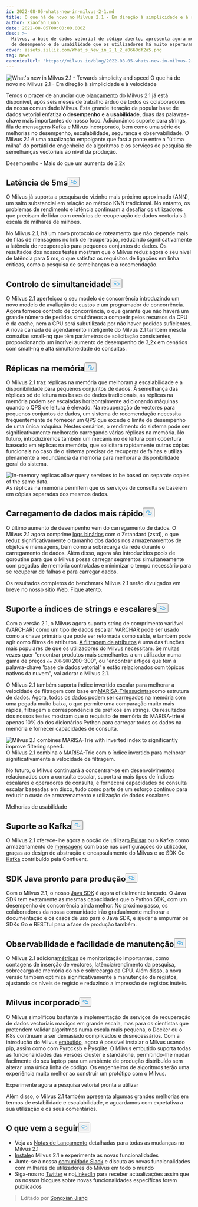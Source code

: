 ```yaml
---
id: 2022-08-05-whats-new-in-milvus-2-1.md
title: O que há de novo no Milvus 2.1 - Em direção à simplicidade e à rapidez
author: Xiaofan Luan
date: 2022-08-05T00:00:00.000Z
desc: >-
  Milvus, a base de dados vetorial de código aberto, apresenta agora melhorias
  de desempenho e de usabilidade que os utilizadores há muito esperavam.
cover: assets.zilliz.com/What_s_New_in_2_1_2_a0660df2a5.png
tag: News
canonicalUrl: 'https://milvus.io/blog/2022-08-05-whats-new-in-milvus-2-1.md'
---
```

<p>
  
   <span class="img-wrapper"> <img translate="no" src="https://assets.zilliz.com/What_s_New_in_2_1_2_a0660df2a5.png" alt="What's new in Milvus 2.1 - Towards simplicity and speed" class="doc-image" id="what's-new-in-milvus-2.1---towards-simplicity-and-speed" />
   </span> <span class="img-wrapper"> <span>O que há de novo no Milvus 2.1 - Em direção à simplicidade e à velocidade</span> </span></p>
<p>Temos o prazer de anunciar que o<a href="https://milvus.io/docs/v2.1.x/release_notes.md">lançamento</a> do Milvus 2.1 já está disponível, após seis meses de trabalho árduo de todos os colaboradores da nossa comunidade Milvus. Esta grande iteração da popular base de dados vetorial enfatiza <strong>o desempenho</strong> e <strong>a usabilidade</strong>, duas das palavras-chave mais importantes do nosso foco. Adicionámos suporte para strings, fila de mensagens Kafka e Milvus incorporado, bem como uma série de melhorias no desempenho, escalabilidade, segurança e observabilidade. O Milvus 2.1 é uma atualização empolgante que fará a ponte entre a "última milha" do portátil do engenheiro de algoritmos e os serviços de pesquisa de semelhanças vectoriais ao nível da produção.</p>
<custom-h1>Desempenho - Mais do que um aumento de 3,2x</custom-h1><h2 id="5ms-level-latency" class="common-anchor-header">Latência de 5ms<button data-href="#5ms-level-latency" class="anchor-icon" translate="no">
      <svg translate="no"
        aria-hidden="true"
        focusable="false"
        height="20"
        version="1.1"
        viewBox="0 0 16 16"
        width="16"
      >
        <path
          fill="#0092E4"
          fill-rule="evenodd"
          d="M4 9h1v1H4c-1.5 0-3-1.69-3-3.5S2.55 3 4 3h4c1.45 0 3 1.69 3 3.5 0 1.41-.91 2.72-2 3.25V8.59c.58-.45 1-1.27 1-2.09C10 5.22 8.98 4 8 4H4c-.98 0-2 1.22-2 2.5S3 9 4 9zm9-3h-1v1h1c1 0 2 1.22 2 2.5S13.98 12 13 12H9c-.98 0-2-1.22-2-2.5 0-.83.42-1.64 1-2.09V6.25c-1.09.53-2 1.84-2 3.25C6 11.31 7.55 13 9 13h4c1.45 0 3-1.69 3-3.5S14.5 6 13 6z"
        ></path>
      </svg>
    </button></h2><p>O Milvus já suporta a pesquisa do vizinho mais próximo aproximado (ANN), um salto substancial em relação ao método KNN tradicional. No entanto, os problemas de rendimento e latência continuam a desafiar os utilizadores que precisam de lidar com cenários de recuperação de dados vectoriais à escala de milhares de milhões.</p>
<p>No Milvus 2.1, há um novo protocolo de roteamento que não depende mais de filas de mensagens no link de recuperação, reduzindo significativamente a latência de recuperação para pequenos conjuntos de dados. Os resultados dos nossos testes mostram que o Milvus reduz agora o seu nível de latência para 5 ms, o que satisfaz os requisitos de ligações em linha críticas, como a pesquisa de semelhanças e a recomendação.</p>
<h2 id="Concurrency-control" class="common-anchor-header">Controlo de simultaneidade<button data-href="#Concurrency-control" class="anchor-icon" translate="no">
      <svg translate="no"
        aria-hidden="true"
        focusable="false"
        height="20"
        version="1.1"
        viewBox="0 0 16 16"
        width="16"
      >
        <path
          fill="#0092E4"
          fill-rule="evenodd"
          d="M4 9h1v1H4c-1.5 0-3-1.69-3-3.5S2.55 3 4 3h4c1.45 0 3 1.69 3 3.5 0 1.41-.91 2.72-2 3.25V8.59c.58-.45 1-1.27 1-2.09C10 5.22 8.98 4 8 4H4c-.98 0-2 1.22-2 2.5S3 9 4 9zm9-3h-1v1h1c1 0 2 1.22 2 2.5S13.98 12 13 12H9c-.98 0-2-1.22-2-2.5 0-.83.42-1.64 1-2.09V6.25c-1.09.53-2 1.84-2 3.25C6 11.31 7.55 13 9 13h4c1.45 0 3-1.69 3-3.5S14.5 6 13 6z"
        ></path>
      </svg>
    </button></h2><p>O Milvus 2.1 aperfeiçoa o seu modelo de concorrência introduzindo um novo modelo de avaliação de custos e um programador de concorrência. Agora fornece controlo de concorrência, o que garante que não haverá um grande número de pedidos simultâneos a competir pelos recursos da CPU e da cache, nem a CPU será subutilizada por não haver pedidos suficientes. A nova camada de agendamento inteligente do Milvus 2.1 também mescla consultas small-nq que têm parâmetros de solicitação consistentes, proporcionando um incrível aumento de desempenho de 3,2x em cenários com small-nq e alta simultaneidade de consultas.</p>
<h2 id="In-memory-replicas" class="common-anchor-header">Réplicas na memória<button data-href="#In-memory-replicas" class="anchor-icon" translate="no">
      <svg translate="no"
        aria-hidden="true"
        focusable="false"
        height="20"
        version="1.1"
        viewBox="0 0 16 16"
        width="16"
      >
        <path
          fill="#0092E4"
          fill-rule="evenodd"
          d="M4 9h1v1H4c-1.5 0-3-1.69-3-3.5S2.55 3 4 3h4c1.45 0 3 1.69 3 3.5 0 1.41-.91 2.72-2 3.25V8.59c.58-.45 1-1.27 1-2.09C10 5.22 8.98 4 8 4H4c-.98 0-2 1.22-2 2.5S3 9 4 9zm9-3h-1v1h1c1 0 2 1.22 2 2.5S13.98 12 13 12H9c-.98 0-2-1.22-2-2.5 0-.83.42-1.64 1-2.09V6.25c-1.09.53-2 1.84-2 3.25C6 11.31 7.55 13 9 13h4c1.45 0 3-1.69 3-3.5S14.5 6 13 6z"
        ></path>
      </svg>
    </button></h2><p>O Milvus 2.1 traz réplicas na memória que melhoram a escalabilidade e a disponibilidade para pequenos conjuntos de dados. À semelhança das réplicas só de leitura nas bases de dados tradicionais, as réplicas na memória podem ser escaladas horizontalmente adicionando máquinas quando o QPS de leitura é elevado. Na recuperação de vectores para pequenos conjuntos de dados, um sistema de recomendação necessita frequentemente de fornecer um QPS que excede o limite de desempenho de uma única máquina. Nestes cenários, o rendimento do sistema pode ser significativamente melhorado carregando várias réplicas na memória. No futuro, introduziremos também um mecanismo de leitura com cobertura baseado em réplicas na memória, que solicitará rapidamente outras cópias funcionais no caso de o sistema precisar de recuperar de falhas e utiliza plenamente a redundância da memória para melhorar a disponibilidade geral do sistema.</p>
<p>
  
   <span class="img-wrapper"> <img translate="no" src="https://assets.zilliz.com/What_s_New_in_Milvus_2_1_Figure_1_excalidraw_1f7fe3c998.png" alt="In-memory replicas allow query services to be based on separate
copies of the same data." class="doc-image" id="in-memory-replicas-allow-query-services-to-be-based-on-separate-copies-of-the-same-data." />
   </span> <span class="img-wrapper"> <span>As réplicas na memória permitem que os serviços de consulta se baseiem em cópias separadas dos mesmos dados</span>. </span></p>
<h2 id="Faster-data-loading" class="common-anchor-header">Carregamento de dados mais rápido<button data-href="#Faster-data-loading" class="anchor-icon" translate="no">
      <svg translate="no"
        aria-hidden="true"
        focusable="false"
        height="20"
        version="1.1"
        viewBox="0 0 16 16"
        width="16"
      >
        <path
          fill="#0092E4"
          fill-rule="evenodd"
          d="M4 9h1v1H4c-1.5 0-3-1.69-3-3.5S2.55 3 4 3h4c1.45 0 3 1.69 3 3.5 0 1.41-.91 2.72-2 3.25V8.59c.58-.45 1-1.27 1-2.09C10 5.22 8.98 4 8 4H4c-.98 0-2 1.22-2 2.5S3 9 4 9zm9-3h-1v1h1c1 0 2 1.22 2 2.5S13.98 12 13 12H9c-.98 0-2-1.22-2-2.5 0-.83.42-1.64 1-2.09V6.25c-1.09.53-2 1.84-2 3.25C6 11.31 7.55 13 9 13h4c1.45 0 3-1.69 3-3.5S14.5 6 13 6z"
        ></path>
      </svg>
    </button></h2><p>O último aumento de desempenho vem do carregamento de dados. O Milvus 2.1 agora comprime <a href="https://milvus.io/docs/v2.1.x/glossary.md#Log-snapshot">logs binários</a> com o Zstandard (zstd), o que reduz significativamente o tamanho dos dados nos armazenamentos de objetos e mensagens, bem como a sobrecarga da rede durante o carregamento de dados. Além disso, agora são introduzidos pools de goroutine para que o Milvus possa carregar segmentos simultaneamente com pegadas de memória controladas e minimizar o tempo necessário para se recuperar de falhas e para carregar dados.</p>
<p>Os resultados completos do benchmark Milvus 2.1 serão divulgados em breve no nosso sítio Web. Fique atento.</p>
<h2 id="String-and-scalar-index-support" class="common-anchor-header">Suporte a índices de strings e escalares<button data-href="#String-and-scalar-index-support" class="anchor-icon" translate="no">
      <svg translate="no"
        aria-hidden="true"
        focusable="false"
        height="20"
        version="1.1"
        viewBox="0 0 16 16"
        width="16"
      >
        <path
          fill="#0092E4"
          fill-rule="evenodd"
          d="M4 9h1v1H4c-1.5 0-3-1.69-3-3.5S2.55 3 4 3h4c1.45 0 3 1.69 3 3.5 0 1.41-.91 2.72-2 3.25V8.59c.58-.45 1-1.27 1-2.09C10 5.22 8.98 4 8 4H4c-.98 0-2 1.22-2 2.5S3 9 4 9zm9-3h-1v1h1c1 0 2 1.22 2 2.5S13.98 12 13 12H9c-.98 0-2-1.22-2-2.5 0-.83.42-1.64 1-2.09V6.25c-1.09.53-2 1.84-2 3.25C6 11.31 7.55 13 9 13h4c1.45 0 3-1.69 3-3.5S14.5 6 13 6z"
        ></path>
      </svg>
    </button></h2><p>Com a versão 2.1, o Milvus agora suporta string de comprimento variável (VARCHAR) como um tipo de dados escalar. VARCHAR pode ser usado como a chave primária que pode ser retornada como saída, e também pode agir como filtros de atributos. <a href="https://milvus.io/docs/v2.1.x/hybridsearch.md">A filtragem de atributos</a> é uma das funções mais populares de que os utilizadores do Milvus necessitam. Se muitas vezes quer &quot;encontrar produtos mais semelhantes a um utilizador numa gama de preços <span class="katex"><span class="katex-mathml"><math xmlns="http://www.w3.org/1998/Math/MathML"><semantics><mrow><mn>de</mn><mo>200-200</mo></mrow><annotation encoding="application/x-tex">-</annotation></semantics></math></span><span class="katex-html" aria-hidden="true"><span class="base"><span class="strut" style="height:0.7278em;vertical-align:-0.0833em;"></span><span class="mord">200-300</span></span></span></span>&quot;, ou &quot;encontrar artigos que têm a palavra-chave 'base de dados vetorial' e estão relacionados com tópicos nativos da nuvem&quot;, vai adorar o Milvus 2.1.</p>
<p>O Milvus 2.1 também suporta índice invertido escalar para melhorar a velocidade de filtragem com base em<a href="https://github.com/s-yata/marisa-trie">MARISA-Tries</a><a href="https://www.cs.le.ac.uk/people/ond1/XMLcomp/confersWEA06_LOUDS.pdf">sucintas</a>como estrutura de dados. Agora, todos os dados podem ser carregados na memória com uma pegada muito baixa, o que permite uma comparação muito mais rápida, filtragem e correspondência de prefixos em strings. Os resultados dos nossos testes mostram que o requisito de memória do MARISA-trie é apenas 10% do dos dicionários Python para carregar todos os dados na memória e fornecer capacidades de consulta.</p>
<p>
  
   <span class="img-wrapper"> <img translate="no" src="https://assets.zilliz.com/What_s_new_in_Milvus_Figure_2_excalidraw_a1149aca96.png" alt="Milvus 2.1 combines MARISA-Trie with inverted index to significantly improve filtering speed." class="doc-image" id="milvus-2.1-combines-marisa-trie-with-inverted-index-to-significantly-improve-filtering-speed." />
   </span> <span class="img-wrapper"> <span>O Milvus 2.1 combina o MARISA-Trie com o índice invertido para melhorar significativamente a velocidade de filtragem.</span> </span></p>
<p>No futuro, o Milvus continuará a concentrar-se em desenvolvimentos relacionados com a consulta escalar, suportará mais tipos de índices escalares e operadores de consulta, e fornecerá capacidades de consulta escalar baseadas em disco, tudo como parte de um esforço contínuo para reduzir o custo de armazenamento e utilização de dados escalares.</p>
<custom-h1>Melhorias de usabilidade</custom-h1><h2 id="Kafka-support" class="common-anchor-header">Suporte ao Kafka<button data-href="#Kafka-support" class="anchor-icon" translate="no">
      <svg translate="no"
        aria-hidden="true"
        focusable="false"
        height="20"
        version="1.1"
        viewBox="0 0 16 16"
        width="16"
      >
        <path
          fill="#0092E4"
          fill-rule="evenodd"
          d="M4 9h1v1H4c-1.5 0-3-1.69-3-3.5S2.55 3 4 3h4c1.45 0 3 1.69 3 3.5 0 1.41-.91 2.72-2 3.25V8.59c.58-.45 1-1.27 1-2.09C10 5.22 8.98 4 8 4H4c-.98 0-2 1.22-2 2.5S3 9 4 9zm9-3h-1v1h1c1 0 2 1.22 2 2.5S13.98 12 13 12H9c-.98 0-2-1.22-2-2.5 0-.83.42-1.64 1-2.09V6.25c-1.09.53-2 1.84-2 3.25C6 11.31 7.55 13 9 13h4c1.45 0 3-1.69 3-3.5S14.5 6 13 6z"
        ></path>
      </svg>
    </button></h2><p>O Milvus 2.1 oferece-lhe agora a opção de utilizar<a href="https://pulsar.apache.org">o Pulsar</a> ou o Kafka como armazenamento de <a href="https://milvus.io/docs/v2.1.x/deploy_pulsar.md">mensagens</a> com base nas configurações do utilizador, graças ao design de abstração e encapsulamento do Milvus e ao SDK Go <a href="https://kafka.apache.org">Kafka</a> contribuído pela Confluent.</p>
<h2 id="Production-ready-Java-SDK" class="common-anchor-header">SDK Java pronto para produção<button data-href="#Production-ready-Java-SDK" class="anchor-icon" translate="no">
      <svg translate="no"
        aria-hidden="true"
        focusable="false"
        height="20"
        version="1.1"
        viewBox="0 0 16 16"
        width="16"
      >
        <path
          fill="#0092E4"
          fill-rule="evenodd"
          d="M4 9h1v1H4c-1.5 0-3-1.69-3-3.5S2.55 3 4 3h4c1.45 0 3 1.69 3 3.5 0 1.41-.91 2.72-2 3.25V8.59c.58-.45 1-1.27 1-2.09C10 5.22 8.98 4 8 4H4c-.98 0-2 1.22-2 2.5S3 9 4 9zm9-3h-1v1h1c1 0 2 1.22 2 2.5S13.98 12 13 12H9c-.98 0-2-1.22-2-2.5 0-.83.42-1.64 1-2.09V6.25c-1.09.53-2 1.84-2 3.25C6 11.31 7.55 13 9 13h4c1.45 0 3-1.69 3-3.5S14.5 6 13 6z"
        ></path>
      </svg>
    </button></h2><p>Com o Milvus 2.1, o nosso <a href="https://github.com/milvus-io/milvus-sdk-java">Java SDK</a> é agora oficialmente lançado. O Java SDK tem exatamente as mesmas capacidades que o Python SDK, com um desempenho de concorrência ainda melhor. No próximo passo, os colaboradores da nossa comunidade irão gradualmente melhorar a documentação e os casos de uso para o Java SDK, e ajudar a empurrar os SDKs Go e RESTful para a fase de produção também.</p>
<h2 id="Observability-and-maintainability" class="common-anchor-header">Observabilidade e facilidade de manutenção<button data-href="#Observability-and-maintainability" class="anchor-icon" translate="no">
      <svg translate="no"
        aria-hidden="true"
        focusable="false"
        height="20"
        version="1.1"
        viewBox="0 0 16 16"
        width="16"
      >
        <path
          fill="#0092E4"
          fill-rule="evenodd"
          d="M4 9h1v1H4c-1.5 0-3-1.69-3-3.5S2.55 3 4 3h4c1.45 0 3 1.69 3 3.5 0 1.41-.91 2.72-2 3.25V8.59c.58-.45 1-1.27 1-2.09C10 5.22 8.98 4 8 4H4c-.98 0-2 1.22-2 2.5S3 9 4 9zm9-3h-1v1h1c1 0 2 1.22 2 2.5S13.98 12 13 12H9c-.98 0-2-1.22-2-2.5 0-.83.42-1.64 1-2.09V6.25c-1.09.53-2 1.84-2 3.25C6 11.31 7.55 13 9 13h4c1.45 0 3-1.69 3-3.5S14.5 6 13 6z"
        ></path>
      </svg>
    </button></h2><p>O Milvus 2.1 adiciona<a href="https://milvus.io/docs/v2.1.x/metrics_dashboard.md">métricas</a> de monitorização importantes, como contagens de inserção de vectores, latência/rendimento da pesquisa, sobrecarga de memória do nó e sobrecarga da CPU. Além disso, a nova versão também optimiza significativamente a manutenção de registos, ajustando os níveis de registo e reduzindo a impressão de registos inúteis.</p>
<h2 id="Embedded-Milvus" class="common-anchor-header">Milvus incorporado<button data-href="#Embedded-Milvus" class="anchor-icon" translate="no">
      <svg translate="no"
        aria-hidden="true"
        focusable="false"
        height="20"
        version="1.1"
        viewBox="0 0 16 16"
        width="16"
      >
        <path
          fill="#0092E4"
          fill-rule="evenodd"
          d="M4 9h1v1H4c-1.5 0-3-1.69-3-3.5S2.55 3 4 3h4c1.45 0 3 1.69 3 3.5 0 1.41-.91 2.72-2 3.25V8.59c.58-.45 1-1.27 1-2.09C10 5.22 8.98 4 8 4H4c-.98 0-2 1.22-2 2.5S3 9 4 9zm9-3h-1v1h1c1 0 2 1.22 2 2.5S13.98 12 13 12H9c-.98 0-2-1.22-2-2.5 0-.83.42-1.64 1-2.09V6.25c-1.09.53-2 1.84-2 3.25C6 11.31 7.55 13 9 13h4c1.45 0 3-1.69 3-3.5S14.5 6 13 6z"
        ></path>
      </svg>
    </button></h2><p>O Milvus simplificou bastante a implementação de serviços de recuperação de dados vectoriais maciços em grande escala, mas para os cientistas que pretendem validar algoritmos numa escala mais pequena, o Docker ou o K8s continuam a ser demasiado complicados e desnecessários. Com a introdução do Milvus <a href="https://github.com/milvus-io/embd-milvus">embutido</a>, agora é possível instalar o Milvus usando pip, assim como com Pyrocksb e Pysqlite. O Milvus embutido suporta todas as funcionalidades das versões cluster e standalone, permitindo-lhe mudar facilmente do seu laptop para um ambiente de produção distribuído sem alterar uma única linha de código. Os engenheiros de algoritmos terão uma experiência muito melhor ao construir um protótipo com o Milvus.</p>
<custom-h1>Experimente agora a pesquisa vetorial pronta a utilizar</custom-h1><p>Além disso, o Milvus 2.1 também apresenta algumas grandes melhorias em termos de estabilidade e escalabilidade, e aguardamos com expetativa a sua utilização e os seus comentários.</p>
<h2 id="Whats-next" class="common-anchor-header">O que vem a seguir<button data-href="#Whats-next" class="anchor-icon" translate="no">
      <svg translate="no"
        aria-hidden="true"
        focusable="false"
        height="20"
        version="1.1"
        viewBox="0 0 16 16"
        width="16"
      >
        <path
          fill="#0092E4"
          fill-rule="evenodd"
          d="M4 9h1v1H4c-1.5 0-3-1.69-3-3.5S2.55 3 4 3h4c1.45 0 3 1.69 3 3.5 0 1.41-.91 2.72-2 3.25V8.59c.58-.45 1-1.27 1-2.09C10 5.22 8.98 4 8 4H4c-.98 0-2 1.22-2 2.5S3 9 4 9zm9-3h-1v1h1c1 0 2 1.22 2 2.5S13.98 12 13 12H9c-.98 0-2-1.22-2-2.5 0-.83.42-1.64 1-2.09V6.25c-1.09.53-2 1.84-2 3.25C6 11.31 7.55 13 9 13h4c1.45 0 3-1.69 3-3.5S14.5 6 13 6z"
        ></path>
      </svg>
    </button></h2><ul>
<li>Veja as <a href="https://milvus.io/docs/v2.1.x/release_notes.md">Notas de Lançamento</a> detalhadas para todas as mudanças no Milvus 2.1</li>
<li><a href="https://milvus.io/docs/v2.1.x/install_standalone-docker.md">Instale</a>o Milvus 2.1 e experimente as novas funcionalidades</li>
<li>Junte-se à nossa <a href="https://slack.milvus.io/">comunidade Slack</a> e discuta as novas funcionalidades com milhares de utilizadores do Milvus em todo o mundo</li>
<li>Siga-nos no <a href="https://twitter.com/milvusio">Twitter</a> e no<a href="https://www.linkedin.com/company/the-milvus-project">LinkedIn</a> para receber actualizações assim que os nossos blogues sobre novas funcionalidades específicas forem publicados</li>
</ul>
<blockquote>
<p>Editado por <a href="https://github.com/songxianj">Songxian Jiang</a></p>
</blockquote>
